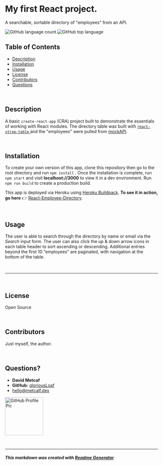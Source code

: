 # My first React project.
A searchable, sortable directory of "employees" from an API.

![GitHub language count](https://img.shields.io/github/languages/count/gloriousLoaf/Employee-Directory)
![GitHub top language](https://img.shields.io/github/languages/top/gloriousLoaf/Employee-Directory)

## Table of Contents
* [Description](#-description)
* [Installation](#-installation)
* [Usage](#-usage)
* [License](#-license)
* [Contributors](#-contributors)
* [Questions](#-questions)
<p>&nbsp;</p>

## Description
A basic ``` create-react-app ``` (CRA) project built to demonstrate the essentials of working with React modules. The directory table was built with [ ``` react-strap-table ``` ](https://github.com/AsemAlalami/react-strap-table) and the "employees" were pulled from [mockAPI](https://mockapi.io/).
<p>&nbsp;</p>

## Installation
To create your own version of this app, clone this repository then go to the root directory and run ``` npm install ``` . Once the installation is complete, run ``` npm start ``` and visit **localhost://3000** to view it in a dev environment. Run ``` npm run build ``` to create a production build.

This app is deployed via Heroku using [Heroku Buildpack](https://github.com/mars/create-react-app-buildpack). **To see it in action, go here** 👉 [React-Employee-Directory](https://react-employee-directory3.herokuapp.com/).
<p>&nbsp;</p>

## Usage
The user is able to search through the directory by name or email via the *Search* input form. The user can also click the up & down arrow icons in each table header to sort ascending or descending. Additional entries beyond the first 10 "employees" are paginated, with navigation at the bottom of the table.
<p>&nbsp;</p>

---
<p>&nbsp;</p>

## License
Open Source
<p>&nbsp;</p>

## Contributors
Just myself, the author.
<p>&nbsp;</p>

## Questions?
  * **David Metcaf**
  * **GitHub:** [gloriousLoaf](https://github.com/gloriousLoaf)
  * <hello@metcalf.dev>

<img src="https://github.com/gloriousLoaf.png" alt="GitHub Profile Pic" width="125" height="125">
<p>&nbsp;</p>

---

##### This markdown was created with [Readme Generator](https://github.com/gloriousLoaf/Readme-Generator)